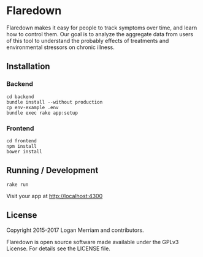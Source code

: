 # Flaredown
Flaredown makes it easy for people to track symptoms over time, and learn how to control them. Our goal is to analyze the aggregate data from users of this tool to understand the probably effects of treatments and environmental stressors on chronic illness.

## Installation

### Backend

    cd backend
    bundle install --without production
    cp env-example .env
    bundle exec rake app:setup

### Frontend

    cd frontend
    npm install
    bower install

## Running / Development

    rake run

Visit your app at [http://localhost:4300](http://localhost:4300)

## License
Copyright 2015-2017 Logan Merriam and contributors.

Flaredown is open source software made available under the GPLv3 License. For details see the LICENSE file.
